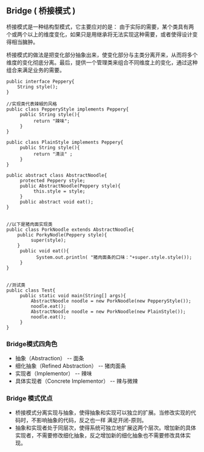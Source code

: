 ## Bridge ( 桥接模式 ) ##

桥接模式是一种结构型模式，它主要应对的是： 由于实际的需要，某个类具有两个或两个以上的维度变化，如果只是用继承将无法实现这种需要，或者使得设计变得相当臃肿。

桥接模式的做法是把变化部分抽象出来，使变化部分与主类分离开来，从而将多个维度的变化彻底分离。最后，提供一个管理类来组合不同维度上的变化，通过这种组合来满足业务的需要。


    public interface Peppery{
        String style();
    }
      
    //实现类代表辣椒的风格
    public class PepperyStyle implements Peppery{
         public String style(){
              return "辣味";
         }
    }

    public class PlainStyle implements Peppery{
         public String style(){
              return "清淡" ;
         }
    }
    
    public abstract class AbstractNoodle{
         protected Peppery style;
         public AbstractNoodle(Peppery style){
              this.style = style;   
         }
         public abstract void eat();
    }
    

    //以下是猪肉面实现类
    public class PorkNoodle extends AbstractNoodle{
        public PorkyNodle(Peppery style){
             super(style);
        }
         public void eat(){
               System.out.println( "猪肉面条的口味："+super.style.style());
         }
    }


    //测试类
    public class Test{
         public static void main(String[] args){
             AbstractNoodle noodle = new PorkNoodle(new PepperyStyle());
             noodle.eat();
             AbstractNoodle noodle = new PorkNoodle(new PlainStyle());
             noodle.eat();
         }
    }
    
### Bridge模式四角色 ###
* 抽象（Abstraction）      -- 面条
* 细化抽象（Refined Abstraction）    -- 猪肉面条
* 实现者（Implementor）     -- 辣味
* 具体实现者（Concrete Implementor）   -- 辣与微辣



### Bridge 模式优点 ###

* 桥接模式分离实现与抽象，使得抽象和实现可以独立的扩展。当修改实现的代码时，不影响抽象的代码，反之也一样
满足开闭-原则。
* 抽象和实现者处于同层次，使得系统可独立地扩展这两个层次。增加新的具体实现者，不需要修改细化抽象，反之增加新的细化抽象也不需要修改具体实现。


